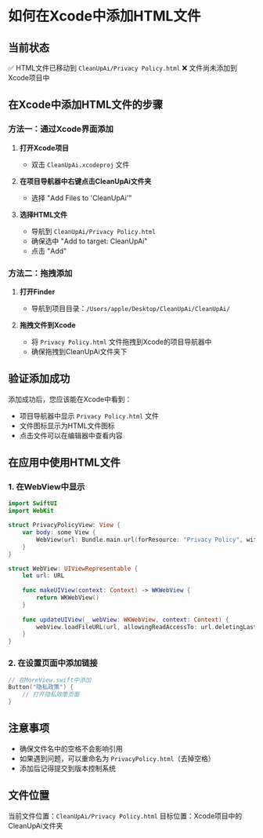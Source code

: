 # 如何在Xcode中添加HTML文件

## 当前状态
✅ HTML文件已移动到 `CleanUpAi/Privacy Policy.html`
❌ 文件尚未添加到Xcode项目中

## 在Xcode中添加HTML文件的步骤

### 方法一：通过Xcode界面添加
1. **打开Xcode项目**
   - 双击 `CleanUpAi.xcodeproj` 文件

2. **在项目导航器中右键点击CleanUpAi文件夹**
   - 选择 "Add Files to 'CleanUpAi'"

3. **选择HTML文件**
   - 导航到 `CleanUpAi/Privacy Policy.html`
   - 确保选中 "Add to target: CleanUpAi"
   - 点击 "Add"

### 方法二：拖拽添加
1. **打开Finder**
   - 导航到项目目录：`/Users/apple/Desktop/CleanUpAi/CleanUpAi/`

2. **拖拽文件到Xcode**
   - 将 `Privacy Policy.html` 文件拖拽到Xcode的项目导航器中
   - 确保拖拽到CleanUpAi文件夹下

## 验证添加成功
添加成功后，您应该能在Xcode中看到：
- 项目导航器中显示 `Privacy Policy.html` 文件
- 文件图标显示为HTML文件图标
- 点击文件可以在编辑器中查看内容

## 在应用中使用HTML文件

### 1. 在WebView中显示
```swift
import SwiftUI
import WebKit

struct PrivacyPolicyView: View {
    var body: some View {
        WebView(url: Bundle.main.url(forResource: "Privacy Policy", withExtension: "html")!)
    }
}

struct WebView: UIViewRepresentable {
    let url: URL
    
    func makeUIView(context: Context) -> WKWebView {
        return WKWebView()
    }
    
    func updateUIView(_ webView: WKWebView, context: Context) {
        webView.loadFileURL(url, allowingReadAccessTo: url.deletingLastPathComponent())
    }
}
```

### 2. 在设置页面中添加链接
```swift
// 在MoreView.swift中添加
Button("隐私政策") {
    // 打开隐私政策页面
}
```

## 注意事项
- 确保文件名中的空格不会影响引用
- 如果遇到问题，可以重命名为 `PrivacyPolicy.html`（去掉空格）
- 添加后记得提交到版本控制系统

## 文件位置
当前文件位置：`CleanUpAi/Privacy Policy.html`
目标位置：Xcode项目中的CleanUpAi文件夹 